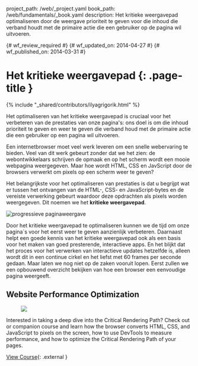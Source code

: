 project_path: /web/_project.yaml
book_path: /web/fundamentals/_book.yaml
description: Het kritieke weergavepad optimaliseren door de weergave prioriteit te geven voor die inhoud die verband houdt met de primaire actie die een gebruiker op de pagina wil uitvoeren.

{# wf_review_required #}
{# wf_updated_on: 2014-04-27 #}
{# wf_published_on: 2014-03-31 #}

# Het kritieke weergavepad {: .page-title }

{% include "_shared/contributors/ilyagrigorik.html" %}


Het optimaliseren van het kritieke weergavepad is cruciaal voor het verbeteren van de prestaties van onze pagina's: ons doel is om die inhoud prioriteit te geven en weer te geven die verband houd met de primaire actie die een gebruiker op een pagina wil uitvoeren.

Een internetbrowser moet veel werk leveren om een snelle webervaring te bieden. Veel van dit werk gebeurt zonder dat we het zien: de webontwikkelaars schrijven de opmaak en op het scherm wordt een mooie webpagina weergegeven. Maar hoe wordt HTML, CSS en JavScript door de browsers verwerkt om pixels op een scherm weer te geven?

Het belangrijkste voor het optimaliseren van prestaties is dat u begrijpt wat er tussen het ontvangen van de HTML-, CSS- en JavaScript-bytes en de vereiste verwerking gebeurt waardoor deze opdrachten als pixels worden weergegeven. Dit noemen we het **kritieke weergavepad**.

<img src="images/progressive-rendering.png" class="center" alt="progressieve paginaweergave">

Door het kritieke weergavepad te optimaliseren kunnen we de tijd om onze pagina`s voor het eerst weer te geven aanzienlijk verbeteren. Daarnaast helpt een goede kennis van het kritieke weergavepad ook als een basis voor het maken van goed presterende, interactieve apps. En het blijkt dat het proces voor het verwerken van interactieve updates hetzelfde is, alleen wordt dit in een continue cirkel en het liefst met 60 frames per seconde gedaan. Maar laten we nog niet op de zaken vooruit lopen. Eerst zullen we een opbouwend overzicht bekijken van hoe een browser een eenvoudige pagina weergeeft.


## Website Performance Optimization
<!-- TODO: Verify Udacity course fits here -->
<div class="attempt-right">
  <figure>
    <img src="images/crp-udacity.png">
  </figure>
</div>

Interested in taking a deep dive into the Critical Rendering Path? Check out or companion course and learn how the browser converts HTML, CSS, and JavaScript to pixels on the screen, how to use DevTools to measure performance, and how to optimize the Critical Rendering Path of your pages.

[View Course](https://udacity.com/ud884){: .external }




